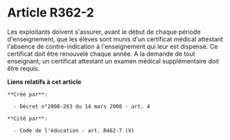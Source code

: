 # Article R362-2

Les exploitants doivent s'assurer, avant le début de chaque période d'enseignement, que les élèves sont munis d'un certificat
médical attestant l'absence de contre-indication à l'enseignement qui leur est dispensé. Ce certificat doit être renouvelé
chaque année. A la demande de tout enseignant, un certificat attestant un examen médical supplémentaire doit être requis.

**Liens relatifs à cet article**

	**Créé par**:

	  - Décret n°2008-263 du 14 mars 2008 - art. 4

	**Cité par**:

	  - Code de l'éducation - art. R462-7 (V)
